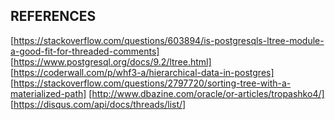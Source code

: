 ## REFERENCES
[https://stackoverflow.com/questions/603894/is-postgresqls-ltree-module-a-good-fit-for-threaded-comments]
[https://www.postgresql.org/docs/9.2/ltree.html]
[https://coderwall.com/p/whf3-a/hierarchical-data-in-postgres]
[https://stackoverflow.com/questions/2797720/sorting-tree-with-a-materialized-path]
[http://www.dbazine.com/oracle/or-articles/tropashko4/]
[https://disqus.com/api/docs/threads/list/]